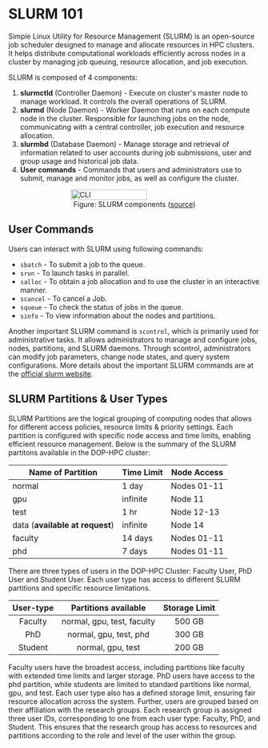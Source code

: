 # SLURM 101

Simple Linux Utility for Resource Management (SLURM) is an open-source job scheduler designed to manage and allocate resources in HPC clusters. It helps distribute computational workloads efficiently across nodes in a cluster by managing job queuing, resource allocation, and job execution.

SLURM is composed of 4 components:
1. **slurmctld** (Controller Daemon) - Execute on cluster's master node to manage workload. It controls the overall operations of SLURM.
2. **slurmd** (Node Daemon) - Worker Daemon that runs on each compute node in the cluster. Responsible for launching jobs on the node, communicating with a central controller, job execution and resource allocation.
3. **slurmbd** (Database Daemon) - Manage storage and retrieval of information related to user accounts during job submissions, user and group usage and historical job data.
4. **User commands** - Commands that users and administrators use to submit, manage and monitor jobs, as well as configure the cluster.
<figure style="display: flex; flex-direction: column; align-items: center;">
    <img src="./images/slurm.gif"
         alt="CLI" style="width:60%" >
    <figcaption> 
 Figure: SLURM components
(<a href="https://slurm.schedmd.com/quickstart.html" target="_blank">source</a>)
</figcaption></figure>

## User Commands

Users can interact with SLURM using following commands:

- `sbatch` -  To submit a job to the queue.
- `srun` - To launch tasks in parallel.
- `salloc` - To obtain a job allocation and to use the cluster in an interactive manner.
- `scancel` - To cancel a Job.
- `squeue` - To check the status of jobs in the queue.
- `sinfo` - To view information about the nodes and partitions.

Another important SLURM command is `scontrol`, which is primarily used for administrative tasks. It allows administrators to manage and configure jobs, nodes, partitions, and SLURM daemons. Through scontrol, administrators can modify job parameters, change node states, and query system configurations. More details about the important SLURM commands are at the [official slurm website](https://slurm.schedmd.com/pdfs/summary.pdf).

## SLURM Partitions & User Types
SLURM Partitions are the logical grouping of computing nodes that allows for different access policies, resource limits & priority settings. Each partition is configured with specific node access and time limits, enabling efficient resource management. Below is the summary of the SLURM partitons available in the DOP-HPC cluster:

| Name of Partition              | Time Limit | Node Access |
|--------------------------------|------------|-------------|
| normal                         | 1 day      | Nodes 01-11 |
| gpu                            | infinite   | Node 11     |
| test                           | 1 hr       | Node 12-13  |
| data  (**available at request**) | infinite   | Node 14     |
| faculty                        | 14 days    | Nodes 01-11 |
| phd                            | 7 days     | Nodes 01-11 |

There are three types of users in the DOP-HPC Cluster: Faculty User, PhD User and Student User. Each user type has access to different SLURM partitions and specific resource limitations. 

| User-type |     Partitions available     | Storage Limit |
|:---------:|:----------------------------:|:-------------:|
|  Faculty  | normal, gpu, test, faculty   |     500 GB    |
|    PhD    |    normal, gpu, test, phd    |     300 GB    |
|  Student  |       normal, gpu, test      |     200 GB    |

Faculty users have the broadest access, including partitions like faculty with extended time limits and larger storage. PhD users have access to the phd partition, while students are limited to standard partitions like normal, gpu, and test.  Each user type also has a defined storage limit, ensuring fair resource allocation across the system. Further, users are grouped based on their affiliation with the research groups. Each research group is assigned three user IDs, corresponding to one from each user type: Faculty, PhD, and Student. This ensures that the research group has access to resources and partitions according to the role and level of the user within the group.
